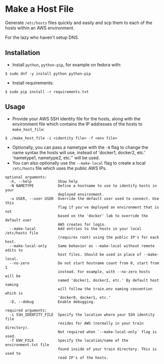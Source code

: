 # Make a Host File
Generate `/etc/hosts` files quickly and easily and scp them to each of the
hosts within an AWS environment.

For the lazy who haven't setup DNS.

## Installation
* Install `python`, `python-pip`, for example on fedora with:

~~~
$ sudo dnf -y install python python-pip
~~~

* Install requirements:
~~~
$ sudo pip install -r requirements.txt
~~~

## Usage
* Provide your AWS SSH identity file for the hosts, along with the environment
file which contains the IP addresses of the hosts to `make_host_file`:
~~~
$ ./make_host_file -i <identity file> -f <env file>
~~~

* Optionally, you can pass a nametype with the `-N` flag to change the name
syntax the hosts will use, instead of 'docker1, docker2, etc.' 'nametype1,
nametype2, etc.'' will be used.
* You can also optionally use the `--make-local` flag to create a local
`/etc/hosts` file which uses the public AWS IPs.

~~~
optional arguments:
  -h, --help            Show help
  -N NAMETYPE           Define a hostname to use to identify hosts in your
                        deployed environment.
  -u USER, --user USER  Override the default user used to connect. Use this
                        flag if you've deployed an environment that is not
                        based on the 'docker' lab to override the default user
                        AWS creates for login.
  --make-local          Add entries to the hosts in your local /etc/hosts file
                        (requires root) using the public IP's for each host.
  --make-local-only     Same behavior as --make-local without remote edits to
                        host files. Should be used in place of --make-local.                        
  --no-zero             Do not start hostname count from 0, start from 1
                        instead. For example, with --no-zero hosts will be
                        named 'docker1, docker2, etc.' By default host naming
                        will follow the train.env naming convention which is
                        'docker0, docker1, etc.'
  -D, --debug           Enable debugging.

required arguments:
  -i SSH_IDENTITY_FILE  Specify the location where your SSH identity file
                        resides for AWS (normally in your train directory).
                        Not required when `--make-local-only` flag is used.
  -f ENV_FILE           Specify the location/name of the environment.txt file
                        found inside of your train directory. This is used to
                        read IP's of the hosts.
~~~
